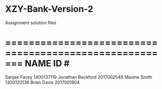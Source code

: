 # XZY-Bank-Version-2
Assignment solution files

=======================================================
NAME                                          ID #
=======================================================
Sanjae Facey                              1400137119
Jonathan Beckford                         2017002548
Maxine Smith                              1300120136
Brian Davis                               2017001804
